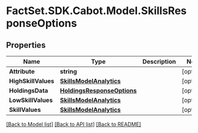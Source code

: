 # FactSet.SDK.Cabot.Model.SkillsResponseOptions

## Properties

Name | Type | Description | Notes
------------ | ------------- | ------------- | -------------
**Attribute** | **string** |  | [optional] 
**HighSkillValues** | [**SkillsModelAnalytics**](SkillsModelAnalytics.md) |  | [optional] 
**HoldingsData** | [**HoldingsResponseOptions**](HoldingsResponseOptions.md) |  | [optional] 
**LowSkillValues** | [**SkillsModelAnalytics**](SkillsModelAnalytics.md) |  | [optional] 
**SkillValues** | [**SkillsModelAnalytics**](SkillsModelAnalytics.md) |  | [optional] 

[[Back to Model list]](../README.md#documentation-for-models) [[Back to API list]](../README.md#documentation-for-api-endpoints) [[Back to README]](../README.md)

